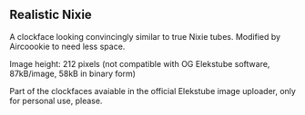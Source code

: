 ## Realistic Nixie

A clockface looking convincingly similar to true Nixie tubes. Modified by Aircoookie to need less space.

Image height: 212 pixels (not compatible with OG Elekstube software, 87kB/image, 58kB in binary form)

Part of the clockfaces avaiable in the official Elekstube image uploader, only for personal use, please.